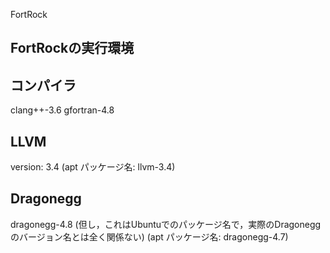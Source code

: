 FortRock
## FortRockの実行環境

## コンパイラ
clang++-3.6
gfortran-4.8

## LLVM
version: 3.4
(apt パッケージ名: llvm-3.4)

## Dragonegg
dragonegg-4.8 (但し，これはUbuntuでのパッケージ名で，実際のDragoneggのバージョン名とは全く関係ない)
(apt パッケージ名: dragonegg-4.7)